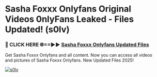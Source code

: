 # Sasha Foxxx Onlyfans Original Videos 0nlyFans Leaked - Files Updated! (s0lv)

<h3>🔴 CLICK HERE 🌐==►► <a href="https://tinyurl.com/x26r9saj" rel="nofollow">Sasha Foxxx Onlyfans Updated Files</a></h3>

Get Sasha Foxxx Onlyfans and all content. Now you can access all videos and pictures of Sasha Foxxx Onlyfans. New Updated Files 2025!

[![s0lv](https://i.imgur.com/LkgZPqh.gif)](https://tinyurl.com/x26r9saj)
